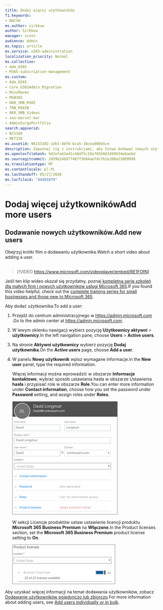 ```yaml
---
title: Dodaj więcej użytkowników
f1.keywords:
- NOCSH
ms.author: sirkkuw
author: Sirkkuw
manager: scotv
audience: Admin
ms.topic: article
ms.service: o365-administration
localization_priority: Normal
ms.collection:
- Adm_O365
- M365-subscription-management
ms.custom:
- Adm_O365
- Core_O365Admin_Migration
- MiniMaven
- MSB365
- OKR_SMB_M365
- TRN_M365B
- OKR_SMB_Videos
- seo-marvel-mar
- AdminSurgePortfolio
search.appverid:
- BCS160
- MET150
ms.assetid: 96153102-1db1-4df8-bca5-38cea80b65ce
description: Zapoznaj się z instrukcjami, aby łatwo dodawać nowych użytkowników, zabezpieczać ich urządzenia i przypisywać role w usłudze Microsoft 365 Business Premium.
ms.openlocfilehash: 9d2efe62ed1c48df5c10a765b8d3499934e6aebd
ms.sourcegitcommit: 2d59b24b877487f3b84aefdc7b1e200a21009999
ms.translationtype: MT
ms.contentlocale: pl-PL
ms.lasthandoff: 05/27/2020
ms.locfileid: "44401079"
---
```

# <a name="add-more-users"></a><span data-ttu-id="2f564-103">Dodaj więcej użytkowników</span><span class="sxs-lookup"><span data-stu-id="2f564-103">Add more users</span></span>

## <a name="add-new-users"></a><span data-ttu-id="2f564-104">Dodawanie nowych użytkowników.</span><span class="sxs-lookup"><span data-stu-id="2f564-104">Add new users</span></span>

<span data-ttu-id="2f564-105">Obejrzyj krótki film o dodawaniu użytkownika.</span><span class="sxs-lookup"><span data-stu-id="2f564-105">Watch a short video about adding a user.</span></span> <br><br>

> [!VIDEO https://www.microsoft.com/videoplayer/embed/RE1FOfN] 

<span data-ttu-id="2f564-106">Jeśli ten klip wideo okazał się przydatny, poznaj [kompletną serię szkoleń dla małych firm i nowych użytkowników usługi Microsoft 365](https://support.office.com/article/6ab4bbcd-79cf-4000-a0bd-d42ce4d12816).</span><span class="sxs-lookup"><span data-stu-id="2f564-106">If you found this video helpful, check out the [complete training series for small businesses and those new to Microsoft 365](https://support.office.com/article/6ab4bbcd-79cf-4000-a0bd-d42ce4d12816).</span></span>

<span data-ttu-id="2f564-107">Aby dodać użytkownika:</span><span class="sxs-lookup"><span data-stu-id="2f564-107">To add a user:</span></span>

1. <span data-ttu-id="2f564-108">Przejdź do centrum administracyjnego w <a href="https://go.microsoft.com/fwlink/p/?linkid=837890" target="_blank">https://admin.microsoft.com</a> .</span><span class="sxs-lookup"><span data-stu-id="2f564-108">Go to the admin center at <a href="https://go.microsoft.com/fwlink/p/?linkid=837890" target="_blank">https://admin.microsoft.com</a>.</span></span> 
2. <span data-ttu-id="2f564-109">W lewym okienku nawigacji wybierz pozycję **Użytkownicy aktywni** \> **użytkownicy**.</span><span class="sxs-lookup"><span data-stu-id="2f564-109">In the left navigation pane, choose **Users** \> **Active users**.</span></span>
3. <span data-ttu-id="2f564-110">Na stronie **Aktywni użytkownicy** wybierz pozycję **Dodaj użytkownika**.</span><span class="sxs-lookup"><span data-stu-id="2f564-110">On the **Active users** page, choose **Add a user**.</span></span>
4. <span data-ttu-id="2f564-111">W panelu **Nowy użytkownik** wpisz wymagane informacje.</span><span class="sxs-lookup"><span data-stu-id="2f564-111">In the **New user** panel, type the required information.</span></span> 
  
    <span data-ttu-id="2f564-112">Więcej informacji można wprowadzić w obszarze **Informacje kontaktowe**, wybrać sposób ustawiania hasła w obszarze Ustawienia **hasła** i przypisać role w obszarze **Role**.</span><span class="sxs-lookup"><span data-stu-id="2f564-112">You can enter more information under **Contact information**, choose how you set the password under **Password** setting, and assign roles under **Roles**.</span></span>
      
    ![Enter user information in the New user card](../media/f04d39ca-48be-4868-8330-8552a4754c8b.png)
      
    <span data-ttu-id="2f564-114">W sekcji Licencje produktów ustaw ustawienie licencji produktu **Microsoft 365 Business Premium** na **Włączone**.</span><span class="sxs-lookup"><span data-stu-id="2f564-114">In the Product licenses section, set the **Microsoft 365 Business Premium** product license setting to **On**.</span></span>
      
    ![Set the license setting to On position](../media/7404f7f7-93bc-44a3-9ffb-4208b5b17402.png)
  
<span data-ttu-id="2f564-116">Aby uzyskać więcej informacji na temat dodawania użytkowników, zobacz [Dodawanie użytkowników pojedynczo lub zbiorczo](https://docs.microsoft.com/office365/admin/add-users/add-users).</span><span class="sxs-lookup"><span data-stu-id="2f564-116">For  more information about adding users, see [Add users individually or in bulk](https://docs.microsoft.com/office365/admin/add-users/add-users).</span></span>
  
